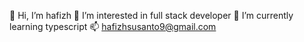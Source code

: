 👋 Hi, I’m hafizh 
👀 I’m interested in full stack developer
🌱 I’m currently learning typescript
📫 hafizhsusanto9@gmail.com


